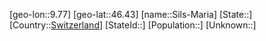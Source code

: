 ﻿---
location: [46.43,9.77]
type: City
tags:
- geo/City


SpocWebEntityId: 34271
isDeleted: false
confidential: public

---
[geo-lon::9.77]
[geo-lat::46.43]
[name::Sils-Maria]
[State::]
[Country::[Switzerland](geo/Continent/Europe/Switzerland.md)]
[StateId::]
[Population::]
[Unknown::]

